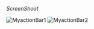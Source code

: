 _ScreenShoot_

![MyactionBar1](https://user-images.githubusercontent.com/44739319/68685705-1b0c0b80-059d-11ea-9daa-01addcee8853.jpeg)
![MyactionBar2](https://user-images.githubusercontent.com/44739319/68685727-22331980-059d-11ea-9239-ec6706ac1e1d.jpeg)
